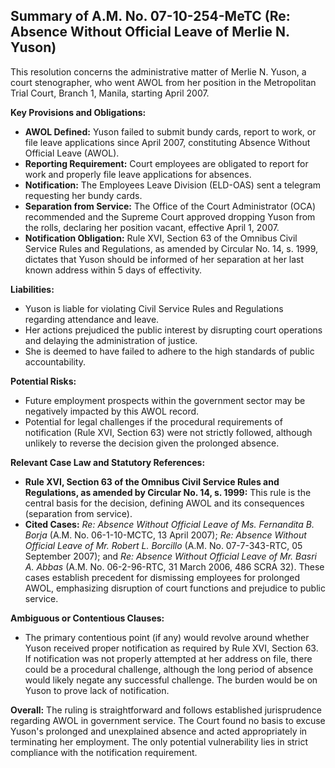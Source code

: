 ## Summary of A.M. No. 07-10-254-MeTC (Re: Absence Without Official Leave of Merlie N. Yuson)

This resolution concerns the administrative matter of Merlie N. Yuson, a court stenographer, who went AWOL from her position in the Metropolitan Trial Court, Branch 1, Manila, starting April 2007.

**Key Provisions and Obligations:**

*   **AWOL Defined:** Yuson failed to submit bundy cards, report to work, or file leave applications since April 2007, constituting Absence Without Official Leave (AWOL).
*   **Reporting Requirement:** Court employees are obligated to report for work and properly file leave applications for absences.
*   **Notification:**  The Employees Leave Division (ELD-OAS) sent a telegram requesting her bundy cards.
*   **Separation from Service:** The Office of the Court Administrator (OCA) recommended and the Supreme Court approved dropping Yuson from the rolls, declaring her position vacant, effective April 1, 2007.
*   **Notification Obligation:** Rule XVI, Section 63 of the Omnibus Civil Service Rules and Regulations, as amended by Circular No. 14, s. 1999, dictates that Yuson should be informed of her separation at her last known address within 5 days of effectivity.

**Liabilities:**

*   Yuson is liable for violating Civil Service Rules and Regulations regarding attendance and leave.
*   Her actions prejudiced the public interest by disrupting court operations and delaying the administration of justice.
*   She is deemed to have failed to adhere to the high standards of public accountability.

**Potential Risks:**

*   Future employment prospects within the government sector may be negatively impacted by this AWOL record.
*   Potential for legal challenges if the procedural requirements of notification (Rule XVI, Section 63) were not strictly followed, although unlikely to reverse the decision given the prolonged absence.

**Relevant Case Law and Statutory References:**

*   **Rule XVI, Section 63 of the Omnibus Civil Service Rules and Regulations, as amended by Circular No. 14, s. 1999:** This rule is the central basis for the decision, defining AWOL and its consequences (separation from service).
*   **Cited Cases:** *Re: Absence Without Official Leave of Ms. Fernandita B. Borja* (A.M. No. 06-1-10-MCTC, 13 April 2007); *Re: Absence Without Official Leave of Mr. Robert L. Borcillo* (A.M. No. 07-7-343-RTC, 05 September 2007); and *Re: Absence Without Official Leave of Mr. Basri A. Abbas* (A.M. No. 06-2-96-RTC, 31 March 2006, 486 SCRA 32). These cases establish precedent for dismissing employees for prolonged AWOL, emphasizing disruption of court functions and prejudice to public service.

**Ambiguous or Contentious Clauses:**

*   The primary contentious point (if any) would revolve around whether Yuson received proper notification as required by Rule XVI, Section 63.  If notification was not properly attempted at her address on file, there could be a procedural challenge, although the long period of absence would likely negate any successful challenge. The burden would be on Yuson to prove lack of notification.

**Overall:** The ruling is straightforward and follows established jurisprudence regarding AWOL in government service. The Court found no basis to excuse Yuson's prolonged and unexplained absence and acted appropriately in terminating her employment. The only potential vulnerability lies in strict compliance with the notification requirement.
